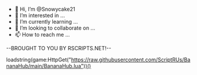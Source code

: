- 👋 Hi, I’m @Snowycake21
- 👀 I’m interested in ...
- 🌱 I’m currently learning ...
- 💞️ I’m looking to collaborate on ...
- 📫 How to reach me ...

<!---
Snowycake21/Snowycake21 is a ✨ special ✨ repository because its `README.md` (this file) appears on your GitHub profile.
You can click the Preview link to take a look at your changes.
--->--BROUGHT TO YOU BY RSCRIPTS.NET!--


loadstring(game:HttpGet("https://raw.githubusercontent.com/ScriptRUs/BananaHub/main/BananaHub.lua"))()
